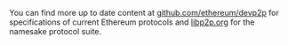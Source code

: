 You can find more up to date content at [github.com/ethereum/devp2p](https://github.com/ethereum/devp2p) for specifications of current Ethereum protocols and [libp2p.org](https://libp2p.org) for the namesake protocol suite.